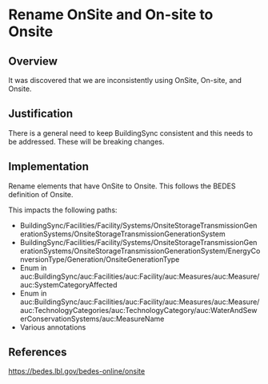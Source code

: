 # Rename OnSite and On-site to Onsite

## Overview

It was discovered that we are inconsistently using OnSite, On-site, and Onsite.

## Justification

There is a general need to keep BuildingSync consistent and this needs to be addressed. These will be breaking changes.

## Implementation

Rename elements that have OnSite to Onsite. This follows the BEDES definition of Onsite.

This impacts the following paths:

* BuildingSync/Facilities/Facility/Systems/OnsiteStorageTransmissionGenerationSystems/OnsiteStorageTransmissionGenerationSystem
* BuildingSync/Facilities/Facility/Systems/OnsiteStorageTransmissionGenerationSystems/OnsiteStorageTransmissionGenerationSystem/EnergyConversionType/Generation/OnsiteGenerationType
* Enum in auc:BuildingSync/auc:Facilities/auc:Facility/auc:Measures/auc:Measure/auc:SystemCategoryAffected
* Enum in auc:BuildingSync/auc:Facilities/auc:Facility/auc:Measures/auc:Measure/auc:TechnologyCategories/auc:TechnologyCategory/auc:WaterAndSewerConservationSystems/auc:MeasureName
* Various annotations

## References

https://bedes.lbl.gov/bedes-online/onsite
